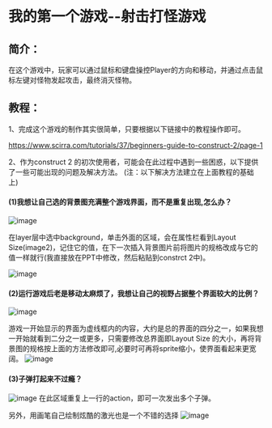 # 我的第一个游戏--射击打怪游戏
## 简介：
在这个游戏中，玩家可以通过鼠标和键盘操控Player的方向和移动，并通过点击鼠标左键对怪物发起攻击，最终消灭怪物。
## 教程：
1、完成这个游戏的制作其实很简单，只要根据以下链接中的教程操作即可。

https://www.scirra.com/tutorials/37/beginners-guide-to-construct-2/page-1

2、作为construct 2 的初次使用者，可能会在此过程中遇到一些困惑，以下提供了一些可能出现的问题及解决方法。
(注：以下解决方法建立在上面教程的基础上)
#### (1)我想让自己选的背景图充满整个游戏界面，而不是重复出现,怎么办？
![image](http://a4.qpic.cn/psb?/V13KTFw64Y3DPr/EGiKb3BQc2s77wxapAzpTQj5CSjy8KVrsOT.IVz2fb8!/m/dDMBAAAAAAAAnull&bo=1wLQAtcC0AIDCSw!&rf=photolist&t=5)

在layer层中选中background，单击外面的区域，会在属性栏看到Layout Size(image2)，记住它的值，在下一次插入背景图片前将图片的规格改成与它的值一样就行(我直接放在PPT中修改，然后粘贴到constrct 2中)。

![image](http://a3.qpic.cn/psb?/V13KTFw64Y3DPr/6o4m9ark.cMtphxzg7agPJkMJCzjGRP3aMXfN5I8APk!/m/dFYAAAAAAAAAnull&bo=cwNlAnMDZQIDCSw!&rf=photolist&t=5)

#### (2)运行游戏后老是移动太麻烦了，我想让自己的视野占据整个界面较大的比例？
![image](http://a4.qpic.cn/psb?/V13KTFw64Y3DPr/YDh30fitTpdU7fkf1xty5Hl0Cm89BH4KjuaIsLgYKs0!/m/dFMBAAAAAAAAnull&bo=AAW3AgAFtwIDCSw!&rf=photolist&t=5)

游戏一开始显示的界面为虚线框内的内容，大约是总的界面的四分之一，如果我想一开始就看到二分之一或更多，只需要修改总界面即Layout Size 的大小，再将背景图的规格按上面的方法修改即可,必要时可再将sprite缩小，使界面看起来更宽阔。
![image](http://a4.qpic.cn/psb?/V13KTFw64Y3DPr/qzc69*aZ*s7VIvJeEermCEj8AmY73AZekB17ZH1qSiw!/m/dFMBAAAAAAAAnull&bo=AAW3AgAFtwIDCSw!&rf=photolist&t=5)

#### (3)子弹打起来不过瘾？
![image](http://m.qpic.cn/psb?/V13KTFw64Y3DPr/sSp50bPSNUAuAX4snFNxqr3t0rjTAzsEVLmPyWKcHQM!/b/dFMBAAAAAAAA&bo=wgddBMIHXQQDCSw!&rf=viewer_4)
在此区域重复上一行的action，即可一次发出多个子弹。

另外，用画笔自己绘制炫酷的激光也是一个不错的选择
![image](http://r.photo.store.qq.com/psb?/V13KTFw64Y3DPr/NF3L3bzz55DuZalYlFaOoHTPkC22hn4gkPLPtOiOVBs!/r/dFIBAAAAAAAA)


